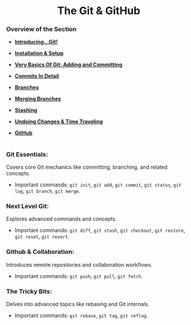 <h1 align="center">The Git & GitHub</h1>

### Overview of the Section
* **[Introducing...Git!](https://github.com/tsokac2/-_-_Git_and_GitHub_CheatSheet/blob/main/%2301_Introducing_Git.MD)**

* **[Installation & Setup](https://github.com/tsokac2/-_-_Git_and_GitHub_CheatSheet/blob/main/%2302_Installation_and_Setup.MD)**

* **[Very Basics Of Git: Adding and Committing](https://github.com/tsokac2/-_-_Git_and_GitHub_CheatSheet/blob/main/%2303_Basics_Of_Git.MD)**

* **[Commits In Detail](https://github.com/tsokac2/-_-_Git_and_GitHub_CheatSheet/blob/main/%2304_Commits_In_Detail.MD)**

* **[Branches](https://github.com/tsokac2/-_-_Git_and_GitHub_CheatSheet/blob/main/%2305_Branches.MD)**

* **[Merging Branches](https://github.com/tsokac2/-_-_Git_and_GitHub_CheatSheet/blob/main/%2306_Merging_Branches.MD)**

* **[Stashing](https://github.com/tsokac2/-_-_Git_and_GitHub_CheatSheet/blob/main/%2308_Stashing.MD)**

* **[Undoing Changes & Time Traveling](https://github.com/tsokac2/-_-_Git_and_GitHub_CheatSheet/blob/main/%2309_Undoing_Changes_and_Time_Traveling.MD)**

* **[GitHub](https://github.com/tsokac2/-_-_Git_and_GitHub_CheatSheet/blob/main/%2310_GitHub.MD)**

#


### Git Essentials: 
Covers core Git mechanics like committing, branching, and related concepts.
- Important commands: ``git init``, ``git add``, ``git commit``, ``git status``, ``git log``, ``git branch``, ``git merge``.

### Next Level Git: 
Explores advanced commands and concepts.

- Important commands: ``git diff``, ``git stash``, ``git checkout``, ``git restore``, ``git reset``, ``git revert``.

### Github & Collaboration: 
Introduces remote repositories and collaboration workflows.
- Important commands: ``git push``, ``git pull``, ``git fetch``.

### The Tricky Bits: 
Delves into advanced topics like rebasing and Git internals.
- Important commands: ``git rebase``, ``git tag``, ``git reflog``.














